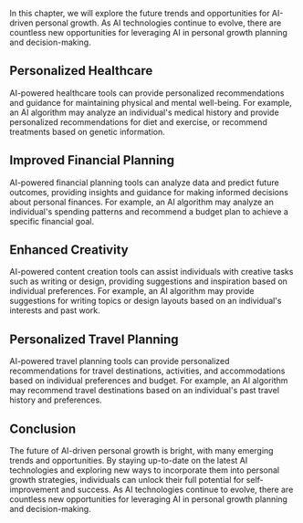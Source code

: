 
In this chapter, we will explore the future trends and opportunities for AI-driven personal growth. As AI technologies continue to evolve, there are countless new opportunities for leveraging AI in personal growth planning and decision-making.

Personalized Healthcare
-----------------------

AI-powered healthcare tools can provide personalized recommendations and guidance for maintaining physical and mental well-being. For example, an AI algorithm may analyze an individual's medical history and provide personalized recommendations for diet and exercise, or recommend treatments based on genetic information.

Improved Financial Planning
---------------------------

AI-powered financial planning tools can analyze data and predict future outcomes, providing insights and guidance for making informed decisions about personal finances. For example, an AI algorithm may analyze an individual's spending patterns and recommend a budget plan to achieve a specific financial goal.

Enhanced Creativity
-------------------

AI-powered content creation tools can assist individuals with creative tasks such as writing or design, providing suggestions and inspiration based on individual preferences. For example, an AI algorithm may provide suggestions for writing topics or design layouts based on an individual's interests and past work.

Personalized Travel Planning
----------------------------

AI-powered travel planning tools can provide personalized recommendations for travel destinations, activities, and accommodations based on individual preferences and budget. For example, an AI algorithm may recommend travel destinations based on an individual's past travel history and preferences.

Conclusion
----------

The future of AI-driven personal growth is bright, with many emerging trends and opportunities. By staying up-to-date on the latest AI technologies and exploring new ways to incorporate them into personal growth strategies, individuals can unlock their full potential for self-improvement and success. As AI technologies continue to evolve, there are countless new opportunities for leveraging AI in personal growth planning and decision-making.
